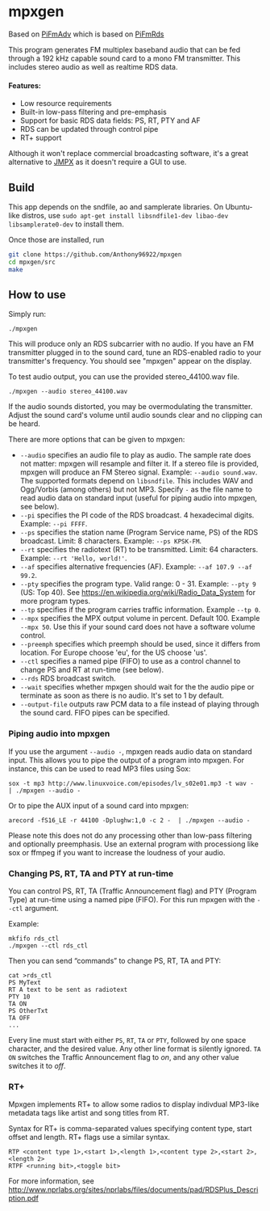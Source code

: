 # mpxgen
Based on [PiFmAdv](https://github.com/miegl/PiFmAdv) which is based on [PiFmRds](https://github.com/ChristopheJacquet/PiFmRds)

This program generates FM multiplex baseband audio that can be fed through a 192 kHz capable sound card to a mono FM transmitter. This includes stereo audio as well as realtime RDS data.

#### Features:
- Low resource requirements
- Built-in low-pass filtering and pre-emphasis
- Support for basic RDS data fields: PS, RT, PTY and AF
- RDS can be updated through control pipe
- RT+ support

Although it won't replace commercial broadcasting software, it's a great alternative to [JMPX](https://github.com/jontio/JMPX) as it doesn't require a GUI to use.

## Build
This app depends on the sndfile, ao and samplerate libraries. On Ubuntu-like distros, use `sudo apt-get install libsndfile1-dev libao-dev libsamplerate0-dev` to install them.

Once those are installed, run
```sh
git clone https://github.com/Anthony96922/mpxgen
cd mpxgen/src
make
```

## How to use
Simply run:
```
./mpxgen
```
This will produce only an RDS subcarrier with no audio. If you have an FM transmitter plugged in to the sound card, tune an RDS-enabled radio to your transmitter's frequency. You should see "mpxgen" appear on the display.

To test audio output, you can use the provided stereo_44100.wav file.
```
./mpxgen --audio stereo_44100.wav
```
If the audio sounds distorted, you may be overmodulating the transmitter. Adjust the sound card's volume until audio sounds clear and no clipping can be heard.

There are more options that can be given to mpxgen:
* `--audio` specifies an audio file to play as audio. The sample rate does not matter: mpxgen will resample and filter it. If a stereo file is provided, mpxgen will produce an FM Stereo signal. Example: `--audio sound.wav`. The supported formats depend on `libsndfile`. This includes WAV and Ogg/Vorbis (among others) but not MP3. Specify `-` as the file name to read audio data on standard input (useful for piping audio into mpxgen, see below).
* `--pi` specifies the PI code of the RDS broadcast. 4 hexadecimal digits. Example: `--pi FFFF`.
* `--ps` specifies the station name (Program Service name, PS) of the RDS broadcast. Limit: 8 characters. Example: `--ps KPSK-FM`.
* `--rt` specifies the radiotext (RT) to be transmitted. Limit: 64 characters. Example:  `--rt 'Hello, world!'`.
* `--af` specifies alternative frequencies (AF). Example:  `--af 107.9 --af 99.2`.
* `--pty` specifies the program type. Valid range: 0 - 31. Example: `--pty 9` (US: Top 40). See https://en.wikipedia.org/wiki/Radio_Data_System for more program types.
* `--tp` specifies if the program carries traffic information.  Example `--tp 0`.
* `--mpx` specifies the MPX output volume in percent. Default 100. Example `--mpx 50`. Use this if your sound card does not have a software volume control.
* `--preemph` specifies which preemph should be used, since it differs from location. For Europe choose 'eu', for the US choose 'us'.
* `--ctl` specifies a named pipe (FIFO) to use as a control channel to change PS and RT at run-time (see below).
* `--rds` RDS broadcast switch.
* `--wait` specifies whether mpxgen should wait for the the audio pipe or terminate as soon as there is no audio. It's set to 1 by default.
* `--output-file` outputs raw PCM data to a file instead of playing through the sound card. FIFO pipes can be specified.

### Piping audio into mpxgen
If you use the argument `--audio -`, mpxgen reads audio data on standard input. This allows you to pipe the output of a program into mpxgen. For instance, this can be used to read MP3 files using Sox:
```
sox -t mp3 http://www.linuxvoice.com/episodes/lv_s02e01.mp3 -t wav -  | ./mpxgen --audio -
```
Or to pipe the AUX input of a sound card into mpxgen:
```
arecord -fS16_LE -r 44100 -Dplughw:1,0 -c 2 -  | ./mpxgen --audio -
```

Please note this does not do any processing other than low-pass filtering and optionally preemphasis. Use an external program with processiong like sox or ffmpeg if you want to increase the loudness of your audio.

### Changing PS, RT, TA and PTY at run-time
You can control PS, RT, TA (Traffic Announcement flag) and PTY (Program Type) at run-time using a named pipe (FIFO). For this run mpxgen with the `--ctl` argument.

Example:
```
mkfifo rds_ctl
./mpxgen --ctl rds_ctl
```
Then you can send “commands” to change PS, RT, TA and PTY:
```
cat >rds_ctl
PS MyText
RT A text to be sent as radiotext
PTY 10
TA ON
PS OtherTxt
TA OFF
...
```
Every line must start with either `PS`, `RT`, `TA` or `PTY`, followed by one space character, and the desired value. Any other line format is silently ignored. `TA ON` switches the Traffic Announcement flag to *on*, and any other value switches it to *off*.

### RT+
Mpxgen implements RT+ to allow some radios to display indivdual MP3-like metadata tags like artist and song titles from RT.

Syntax for RT+ is comma-separated values specifying content type, start offset and length. RT+ flags use a similar syntax.
```
RTP <content type 1>,<start 1>,<length 1>,<content type 2>,<start 2>,<length 2>
RTPF <running bit>,<toggle bit>
```
For more information, see http://www.nprlabs.org/sites/nprlabs/files/documents/pad/RDSPlus_Description.pdf
